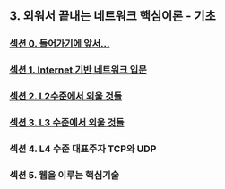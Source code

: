 ## 3. 외워서 끝내는 네트워크 핵심이론 - 기초

### <a href="섹션 0. 들어가기에 앞서.md">섹션 0. 들어가기에 앞서...</a>

### <a href="섹션 1. Internet 기반 네트워크 입문.md">섹션 1. Internet 기반 네트워크 입문</a>

### <a href="섹션 2. L2수준에서 외울 것들.md">섹션 2. L2수준에서 외울 것들</a>

### <a href="섹션 3. L3 수준에서 외울 것들.md">섹션 3. L3 수준에서 외울 것들</a>

### 섹션 4. L4 수준 대표주자 TCP와 UDP

### 섹션 5. 웹을 이루는 핵심기술
